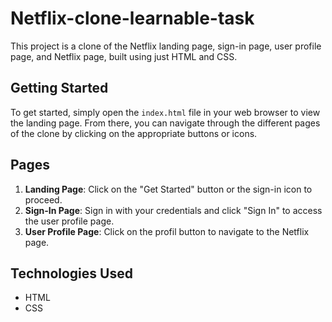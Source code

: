 # Netflix-clone-learnable-task


This project is a clone of the Netflix landing page, sign-in page, user profile page, and Netflix page, built using just HTML and CSS.

## Getting Started

To get started, simply open the `index.html` file in your web browser to view the landing page. From there, you can navigate through the different pages of the clone by clicking on the appropriate buttons or icons.

## Pages

1. **Landing Page**: Click on the "Get Started" button or the sign-in icon to proceed.
2. **Sign-In Page**: Sign in with your credentials and click "Sign In" to access the user profile page.
3. **User Profile Page**: Click on the profil button to navigate to the Netflix page.

## Technologies Used

- HTML
- CSS

